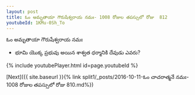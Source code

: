 ```yaml
---
layout: post
title: ఓం అమృతాయా గౌరుషేశ్వరాయ నమః- 1008 రోజుల తపస్సులో రోజు  812
youtubeId: 1KMu-0Sh_To
---
```

 
 
 ఓం అమృతాయా గౌరుషేశ్వరాయ నమః  
 
 -  భూమి యొక్క ప్రభువు అయిన శాశ్వత ధర్మానికి దేవుడు ఎవరు? 
 
  
 
  
 
 
 
 
 
 


{% include youtubePlayer.html id=page.youtubeId %}
 
[Next]({{ site.baseurl }}{% link  split1/_posts/2016-10-11-ఓం చాచరాత్మనే నమః- 1008 రోజుల తపస్సులో రోజు  810.md%})
 
